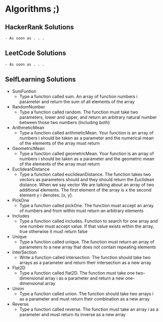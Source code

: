 # Algorithms ;)

## HackerRank Solutions
    - As soon as . . . 

## LeetCode Solutions
    - As soon as . . . 

## SelfLearning Solutions
- SumFuntion
    - Type a function called sum. An array of function numbers
    i parameter and return the sum of all elements of the array
- RandomNumber
    - Type a function called random. The function must take two parameters,
    lower and upper, and return an arbitrary natural number between
    those two numbers (including both)
- ArithmeticMean
    - Type a function called arithmeticMean. Your function is an array
    of numbers i should be taken as a parameter and the numerical mean
    of the elements of the array must return
- GeometricMean
    - Type a function called geometricMean. Your function is an array
    of numbers i should be taken as a parameter and the geometric mean
    of the elements of the array must return
- EuclideanDistance
    - Type a function called euclideanDistance. The function takes two
    vectors as parameters should and they should return the Euclidean
    distance. When we say vector We are talking about an array of two
    additional elements. The first element of the array is x the second
    element y i denotes: [x, y].
- PickOne
    - Type a function called pickOne. The function must accept an array
    of numbers and from within must return an arbitrary elements
- Includes
    - Type a function called includes. Function to search for one array
    and one number must accept value. If that value exists within the
    array, true otherwise it must return false
- Unique 
    - Type a function called unique. The function must return an array
    of parameters to a new array that does not contain repeating
    elements
- InterSection 
    - Write a function called intersection. The function should take
    two arrays as a parameter and return their intersection as a new
    array
- Flat2D
    - Type a function called flat2D. The function must take one
    two-dimensional array i as a parameter and return a new one-dimensional
    array
- Union
    - Type a function called union. The function should take two arrays i as 
    a parameter and must return their combination as a new array
- Reverse 
    - Type a function called reverse. The function must take an array i as a 
    parameter and must return its inverse as a new array